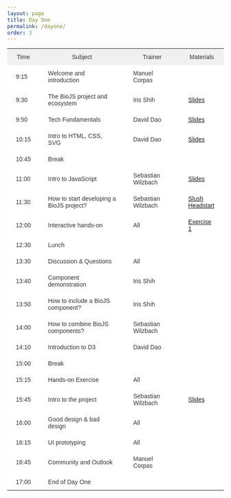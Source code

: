 ```yaml
---
layout: page
title: Day One
permalink: /dayone/
order: 3
---
```


<style type="text/css">
.tg  {border-collapse:collapse;border-spacing:0;border-color:#ccc;border:none;margin:0px auto;}
.tg td{font-family:Arial, sans-serif;font-size:14px;padding:11px 20px;border-style:solid;border-width:0px;overflow:hidden;word-break:normal;border-color:#ccc;color:#333;background-color:#fff;}
.tg th{font-family:Arial, sans-serif;font-size:14px;font-weight:normal;padding:11px 20px;border-style:solid;border-width:0px;overflow:hidden;word-break:normal;border-color:#ccc;color:#333;background-color:#f0f0f0;}
.tg .tg-s6z2{text-align:center}
</style>
<table class="tg">
  <tr>
    <th class="tg-s6z2">Time</th>
    <th class="tg-031e">Subject</th>
    <th class="tg-031e">Trainer</th>
    <th class="tg-031e">Materials</th>
  </tr>
  <tr>
    <td class="tg-031e">9:15</td>
    <td class="tg-031e">Welcome and introduction</td>
    <td class="tg-031e">Manuel Corpas</td>
    <td class="tg-031e" biojs-date="2014-11-05 02:00"></td>
  </tr>
  <tr>
    <td class="tg-031e">9:30</td>
    <td class="tg-031e">The BioJS project and ecosystem</td>
    <td class="tg-031e">Iris Shih</td>
    <td class="tg-031e"><a href="http://slides.biojs.net/ebi-biojs-intro/">Slides</a></td>
  </tr>
  <tr>
    <td class="tg-031e">9:50</td>
    <td class="tg-031e">Tech Fundamentals</td>
    <td class="tg-031e">David Dao</td>
    <td class="tg-031e"><a href="http://slides.biojs.net/ebi-tech-fundamentals-1/#/">Slides</a></td>
  </tr>
  <tr>
    <td class="tg-031e">10:15</td>
    <td class="tg-031e">Intro to HTML, CSS, SVG</td>
    <td  class="tg-031e">David Dao</td>
    <td class="tg-031e"><a href="http://slides.biojs.net/ebi-tech-fundamentals-2/">Slides</a></td>
  </tr>
 <tr>
    <td class="tg-031e">10:45</td>
    <td class="tg-031e">Break</td>
    <td class="tg-031e"></td>
    <td class="tg-031e"></td>
  </tr>
  <tr>
    <td class="tg-031e">11:00</td>
    <td class="tg-031e">Intro to JavaScript </td>
    <td  class="tg-031e">Sebastian Wilzbach</td>
    <td class="tg-031e" biojs-date="2014-11-05 11:00" ><a href="https://greenify.github.io/js-intro/#/">Slides</a></td>
  </tr>
  <tr>
    <td class="tg-031e">11:30</td>
    <td class="tg-031e">How to start developing a BioJS project?</td>
    <td class="tg-031e">Sebastian Wilzbach</td>
    <td class="tg-031e" biojs-date="2014-11-05 11:30">
    	<a href="https://github.com/biojs/slush-biojs">Slush</a><br>
    	<a href="http://edu.biojs.net/series/101/22_headstart.html">Headstart</a>
    </td>
  </tr>
  <tr>
    <td class="tg-031e">12:00</td>
    <td class="tg-031e">Interactive hands-on</td>
    <td class="tg-031e">All</td>
    <td class="tg-031e" biojs-date="2014-11-05 11:35">
      <a href="https://github.com/daviddao/ebi-exercise">Exercise 1</a>
    </td>
  </tr>
 <tr>
    <td class="tg-031e">12:30</td>
    <td class="tg-031e">Lunch</td>
    <td class="tg-031e"></td>
    <td class="tg-031e"></td>
  </tr>
  <tr>
    <td class="tg-031e">13:30</td>
    <td class="tg-031e">Discussion &amp; Questions</td>
    <td class="tg-031e">All</td>
    <td class="tg-031e"></td>
  </tr>
  <tr>
    <td class="tg-031e">13:40</td>
    <td class="tg-031e">Component demonstration</td>
    <td class="tg-031e">Iris Shih</td>
    <td class="tg-031e"></td>
  </tr>
  <tr>
    <td class="tg-031e">13:50</td>
    <td class="tg-031e">How to include a BioJS component?</td>
    <td class="tg-031e">Iris Shih</td>
    <td class="tg-031e"></td>
  </tr>
  <tr>
    <td class="tg-031e">14:00</td>
    <td class="tg-031e">How to combine BioJS components?</td>
    <td class="tg-031e">Sebastian Wilzbach</td>
    <td class="tg-031e"></td>
  </tr>
  <tr>
    <td class="tg-031e">14:10</td>
    <td class="tg-031e">Introduction to D3</td>
    <td class="tg-031e">David Dao</td>
    <td class="tg-031e"></td>
  </tr>
  <tr>
    <td class="tg-031e">15:00</td>
    <td class="tg-031e">Break</td>
    <td class="tg-031e"></td>
    <td class="tg-031e"></td>
  </tr>
  <tr>
    <td class="tg-031e">15:15</td>
    <td class="tg-031e">Hands-on Exercise</td>
    <td class="tg-031e">All</td>
    <td class="tg-031e"></td>
  </tr>
  <tr>
    <td class="tg-031e">15:45</td>
    <td class="tg-031e">Intro to the project</td>
    <td class="tg-031e">Sebastian Wilzbach</td>
    <td class="tg-031e" biojs-date="2014-11-05 15:30"><a href="https://docs.google.com/presentation/d/1OtYi-ihHapeHRq_PTc3fi7grnbHoXMbJBJI4Yq1kKGo/pub?start=false&loop=false&delayms=15000&slide=id.g4138faa6a_0113">Slides</a>
    </td>
  </tr>
  <tr>
    <td class="tg-031e">16:00</td>
    <td class="tg-031e">Good design & bad design</td>
    <td class="tg-031e">All</td>
    <td class="tg-031e"></td>
  </tr>
  <tr>
    <td class="tg-031e">16:15</td>
    <td class="tg-031e">UI prototyping</td>
    <td class="tg-031e">All</td>
    <td class="tg-031e"></td>
  </tr>
  <tr>
    <td class="tg-031e">16:45</td>
    <td class="tg-031e">Community and Outlook</td>
    <td class="tg-031e">Manuel Corpas</td>
    <td class="tg-031e"></td>
  </tr>
  <tr>
    <td class="tg-031e">17:00</td>
    <td class="tg-031e">End of Day One</td>
    <td class="tg-031e"></td>
    <td class="tg-031e"></td>
  </tr>
</table>

<script src="{{ baseurl }}/js/hider.js"></script>
